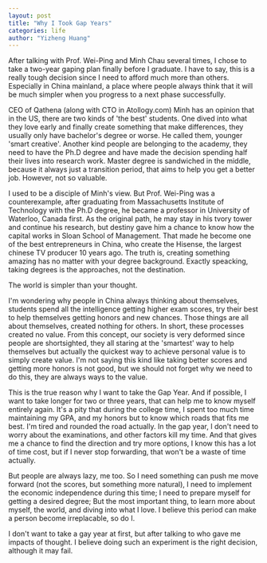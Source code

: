 ```yaml
---
layout: post
title: "Why I Took Gap Years"
categories: life
author: "Yizheng Huang"
---
```


After talking with Prof. Wei-Ping and Minh Chau several times, I chose to take a two-year gaping plan finally before I graduate. I have to say, this is a really tough decision since I need to afford much more than others. Especially in China mainland, a place where people always think that it will be much simpler when you progress to a next phase successfully.

CEO of Qathena (along with CTO in Atollogy.com) Minh has an opinion that in the US, there are two kinds of 'the best' students. One dived into what they love early and finally create something that make differences, they usually only have bachelor's degree or worse. He called them, younger 'smart creative'. Another kind people are belonging to the academy, they need to have the Ph.D degree and have made the decision spending half their lives into research work. Master degree is sandwiched in the middle, because it always just a transition period, that aims to help you get a better job. However, not so valuable.

I used to be a disciple of Minh's view. But Prof. Wei-Ping was a counterexample, after graduating from Massachusetts Institute of Technology with the Ph.D degree, he became a professor in University of Waterloo, Canada first. As the original path, he may stay in his tvory tower and continue his research, but destiny gave him a chance to know how the capital works in Sloan School of Management. That made he become one of the best entrepreneurs in China, who create the Hisense, the largest chinese TV producer 10 years ago. The truth is, creating something amazing has no matter with your degree background. Exactly speacking, taking degrees is the approaches, not the destination.

The world is simpler than your thought.

I'm wondering why people in China always thinking about themselves, students spend all the intelligence getting higher exam scores, try their best to help themselves getting honors and new chances. Those things are all about themselves, created nothing for others. In short, these processes created no value. From this concept, our society is very deformed since people are shortsighted, they all staring at the 'smartest' way to help themselves but actually the quickest way to achieve personal value is to simply create value. I'm not saying this kind like taking better scores and getting more honors is not good, but we should not forget why we need to do this, they are always ways to the value. 

This is the true reason why I want to take the Gap Year. And if possible, I want to take longer for two or three years, that can help me to know myself entirely again. It's a pity that during the college time, I spent too much time maintaining my GPA, and my honors but to know which roads that fits me best. I'm tired and rounded the road actually. In the gap year, I don't need to worry about the examinations, and other factors kill my time. And that gives me a chance to find the direction and try more options, I know this has a lot of time cost, but if I never stop forwarding, that won't be a waste of time actually. 

But people are always lazy, me too. So I need something can push me move forward (not the scores, but something more natural), I need to implement the economic independence during this time; I need to prepare myself for getting a desired degree; But the most important thing, to learn more about myself, the world, and diving into what I love. I believe this period can make a person become irreplacable, so do I.

I don't want to take a gay year at first, but after talking to who gave me impacts of thought. I believe doing such an experiment is the right decision, although it may fail. 








